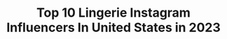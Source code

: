 ---
title: Top 10 Lingerie Instagram Influencers In United States in 2023
description: >-
  Find top lingerie Instagram influencers in United States in 2023. Most popular hashtags: #highheelslover #longlegs #nylons.
platform: Instagram
hits: 876
text_top: See the best Instagram accounts on inBeat.
text_bottom: Our search engine aggregates 876 Instagram influencers like this in United States for you to connect with.
profiles:
  - username: "yaumaryc"
    fullname: >-
      Yaumary Caceres
    bio: >-
      Digital Influencer/Model 📷 SEXY Fundadora/CEO; @dukesitas_lingerie CUENTA ALTERNA: @YAUMARYMODEL Imagen: @dukesproduction VER MAS DE MI⤵
    location: "United States"
    followers: 216861
    engagement: 312
    commentsToLikes: 0.042108
    id: ckf5s5vd5et340j23umvlaynp
    verified: false
    hashtags: "#mortalkombat, #twerk, #andodeshopping, #urbano"
  - username: "chaantellie"
    fullname: >-
      CHANTELLE ✨
    bio: >-
      Curvy Baddie Model | Lingerie Slanger LA 📍 Owner : @sensualselflingerie
    location: "United States"
    followers: 90269
    engagement: 506
    commentsToLikes: 0.027364
    id: ck0w38h1ss4180i19xxc4ebi1
    verified: false
    hashtags: "#halloween"
  - username: "jillgraysonofficial"
    fullname: >-
      Jill Grayson
    bio: >-
      Model/Cosplayer Lingerie and sexy content 👄 DC comics, Rocknroll and video games lover! DM for partnership Facebook:Jill Grayson
    location: "United States"
    followers: 45329
    engagement: 455
    commentsToLikes: 0.042798
    id: ck5c7kj5g7oxx0i111p4c5k7v
    verified: false
    hashtags: "#cosplayofinstagram, #goldeneyes, #elektranatchios, #blondgirl"
  - username: "svetlana_fedorkevich"
    fullname: >-
      Светлана Федоркевич
    bio: >-
      • Love latex, lingerie and high heels👠👙 • Nail service master💅 • Fitness girl 💪
    location: "United States"
    followers: 20995
    engagement: 811
    commentsToLikes: 0.025605
    id: ckapalc0pwkiz0i784av0n2e2
    verified: false
    hashtags: "#whiteshoes, #sportcar, #leatheroutfit, #superhighheels"
  - username: "lifeinbeverlyheels"
    fullname: >-
      Beverly Beal 💋
    bio: >-
      Fashion Blogger @lifeinbeverlyheels Legal Slayer @beverlybeallaw Lingerie Maker @guiltyintimates Contract Creator @thecontractcollection DC|NY|ATL
    location: "United States"
    followers: 43521
    engagement: 378
    commentsToLikes: 0.032128
    id: ck5cbh77effal0i11tgdava76
    verified: false
    hashtags: "#ad, #liketkit, #vote2020, #lifeinbeverlyheels"
  - username: "lolobarrosm"
    fullname: >-
      Lolo Barros M.
    bio: >-
      🧚‍♀️ The Experience of Real Femininity 💋 Beauty & fashion ❤️ Lingerie, high heels & nylons 🧜‍♀️ My alter ego is @mslolobarros 💍 Proud mom & wife
    location: "United States"
    followers: 228167
    engagement: 220
    commentsToLikes: 0.029560
    id: ckap3fdym2ukn0i78luf6b9dr
    verified: false
    hashtags: "#brunettemodel, #nylons, #rajstopy, #legseveryday"
  - username: "vanessa.pur"
    fullname: >-
      Vanessa Pur 💎
    bio: >-
      💃 Woman, Model, YouTuber ❤️ #highheels #pantyhose #stockings #lingerie ⬇️🔥 Hot pics, videos, live chat, contact & DM
    location: "United States"
    followers: 268581
    engagement: 237
    commentsToLikes: 0.019441
    id: ck8t2guw7zgaq0j78xy0bwfko
    verified: false
    hashtags: "#overknees, #stilettohighheels, #blacktights, #overkneeboots"
  - username: "petit_trefle"
    fullname: >-
      ☘ Clover ☘
    bio: >-
      Lingerie enthusiast • Video game nerd • Crazy cat lady • Gemini • I'm Canadian, eh My main account: @petit_trefle.xo Back up: @petit_trefle_
    location: "United States"
    followers: 61166
    engagement: 463
    commentsToLikes: 0.014456
    id: ck8syuejrm1nt0j78dez0fxad
    verified: false
    hashtags: ""
  - username: "curvyelle"
    fullname: >-
      ᴇʟʟᴇ | ᴘʟᴜs ᴍᴏᴅᴇʟ
    bio: >-
      ↠ SINGER PAGE: @ellevalera ↠ @bicoastalmgmt + @breakwallwest ↠ dorky for pinup, lingerie, +swimwear
    location: "United States"
    followers: 31051
    engagement: 293
    commentsToLikes: 0.037238
    id: ck6u7paqpmvei0j719710s7lr
    verified: false
    hashtags: "#mondaymorningdaydreaming"
  - username: "siem_devos"
    fullname: >-
      Siem Devos
    bio: >-
      Mother of Hazel '14 & Magnus '17 | Owner of Bustique lingerie | Love to surround myself with beautiful things 👉🏻 siem.devos@gmail.com
    location: "United States"
    followers: 6688
    engagement: 891
    commentsToLikes: 0.028817
    id: ck6tx1v7uvdmr0j71a1p7pvid
    verified: false
    hashtags: "#koertjesliefde, #annapopsbeliever, #so, #feedthemfeelgood"
---